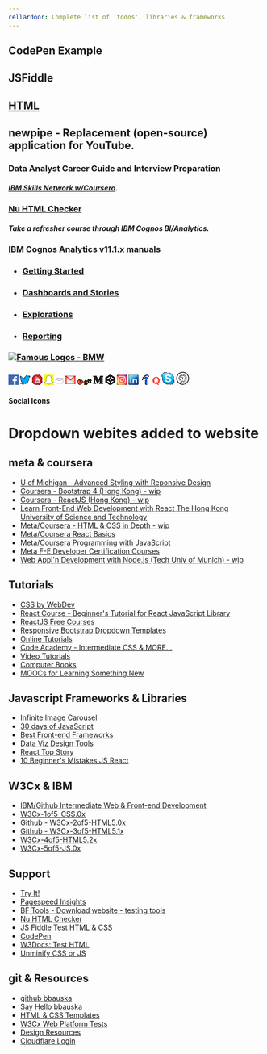 ```yaml
---
cellardoor: Complete list of 'todos', libraries & frameworks
---
```


<!-- display the social media buttons in your README -->

<h2>CodePen Example</h2>
<h2>JSFiddle</h2>
<h2><a href="https://meiert.com/en/blog/html-content-categories/">HTML</a></h2>
<h2>newpipe - Replacement (open-source) application for YouTube.</h2>


<!-- <link rel="apple-touch-icon" type="image/png" href="https://cpwebassets.codepen.io/assets/favicon/apple-touch-icon-5ae1a0698dcc2402e9712f7d01ed509a57814f994c660df9f7a952f3060705ee.png" /> -->
<!--    <meta name="apple-mobile-web-app-title" content="CodePen"> -->
<!--    <link rel="shortcut icon" type="image/x-icon" href="https://cpwebassets.codepen.io/assets/favicon/favicon-aec34940fbc1a6e787974dcd360f2c6b63348d4b1f4e06c77743096d55480f33.ico" /> -->
<!--    <link rel="mask-icon" type="image/x-icon" href="https://cpwebassets.codepen.io/assets/favicon/logo-pin-b4b4269c16397ad2f0f7a01bcdf513a1994f4c94b8af2f191c09eb0d601762b1.svg" color="#111" /> -->
<!--    <script src="https://cpwebassets.codepen.io/assets/common/stopExecutionOnTimeout-2c7831bb44f98c1391d6a4ffda0e1fd302503391ca806e7fcc7b9b87197aec26.js"></script> -->
<!--  <title>CodePen - The difference between start and flex-start, end and flex-end (direction: ltr)</title> -->
<!--    <link rel="canonical" href="https://codepen.io/rachelandrew/pen/KKmazZR"> -->
<!-- testing above -->

<h3>Data Analyst Career Guide and Interview Preparation</h3>

<h5><a href="https://www.ibm.com/blogs/ibm-training/prepare-for-your-next-data-analyst-job-interview-with-the-ibm-data-analyst-career-guide-and-interview-preparation-course-on-coursera-org/" target="_blank">IBM Skills Network w/Coursera</a>.</h5>

<h3><a href="https://validator.w3.org/nu/" target="_blank">Nu HTML Checker</a></h3>

##### Take a refresher course through IBM Cognos BI/Analytics.

<h3><a href="https://www.ibm.com/docs/en/cognos-analytics/11.1.0?topic=manuals" target="_blank">IBM Cognos Analytics v11.1.x manuals</a>
<ul>
<li><h4><a href="chrome-extension://efaidnbmnnnibpcajpcglclefindmkaj/https://www.ibm.com/docs/en/SSEP7J_11.1.0/pdf/ca_gtstd.pdf" target="_blank">Getting Started</a></li>

<li><h4><a href="chrome-extension://efaidnbmnnnibpcajpcglclefindmkaj/https://www.ibm.com/docs/en/SSEP7J_11.1.0/pdf/ug_ca_dshb.pdf" target="_blank">Dashboards and Stories</a></li>

<li><h4><a href="chrome-extension://efaidnbmnnnibpcajpcglclefindmkaj/https://www.ibm.com/docs/en/SSEP7J_11.1.0/pdf/ca_explorations.pdf" target="_blank">Explorations</a></li>

<li><h4><a href="chrome-extension://efaidnbmnnnibpcajpcglclefindmkaj/https://www.ibm.com/docs/en/SSEP7J_11.1.0/pdf/ug_cr_rptstd.pdf" target="_blank">Reporting</a></li>
</ul>
<a href="https://www.designhill.com/interactive-guide/famous-logos-hidden-meanings/" target="_blank"><img src="https://cdn1.designhill.com/assets/dh/images/infographic/content/bmw.jpg?ver=2.12.30" alt="Famous Logos - BMW" width="300px" height="300px" /> </a>
<h4><a href="

<h4><a href="

<h4><a href="

<br/>
<br/>
<br/>
<br/>
<br/>
<br/>
<br/>
<br/>
<br/>
<br/>

[![alt text][1.1]][1]
[![alt text][2.1]][2]
[![alt text][3.1]][3]
[![alt text][4.1]][4]
[![alt text][5.1]][5]
[![alt text][6.1]][6]
[![alt text][7.1]][7]
[![alt text][8.1]][8]
[![alt text][9.1]][9]
[![alt text][10.1]][10]
[![alt text][11.1]][11]
[![alt text][12.1]][12]
[![alt text][13.1]][13]
[![alt text][15.1]][15]
[![alt text][16.1]][16]

<!-- links to social media icons -->

<!-- social icons -->

[1.1]: https://github.com/bbauska/bbauska/blob/main/images/1-fb-blue-white.png?raw=true (facebook icon)
[2.1]: https://github.com/bbauska/bbauska/blob/main/images/2-twitter-bird.png?raw=true (twitter icon)
[3.1]: https://github.com/bbauska/bbauska/blob/main/images/3-youtube-red-white.png?raw=true (youtube icon)
[4.1]: https://github.com/bbauska/bbauska/blob/main/images/4-snapchat-sq-ghost.png?raw=true (snapchat icon)
[5.1]: https://github.com/bbauska/bbauska/blob/main/images/5-email-bw.png?raw=true (e-mail icon)
[6.1]: https://github.com/bbauska/bbauska/blob/main/images/6-gmail.png?raw=true (g-mail icon)
[7.1]: https://github.com/bbauska/bbauska/blob/main/images/7-github.png?raw=true (github icon)
[8.1]: https://github.com/bbauska/bbauska/blob/main/images/8-medium.png?raw=true (medium icon)
[9.1]: https://github.com/bbauska/bbauska/blob/main/images/9-codepen.png?raw=true (codepen icon)
[10.1]: https://github.com/bbauska/bbauska/blob/main/images/10-instagram.png?raw=true (instagram icon)
[11.1]: https://github.com/bbauska/bbauska/blob/main/images/11-linkedin.png?raw=true (linkedin icon)
[12.1]: https://github.com/bbauska/bbauska/blob/main/images/12-indeed.png?raw=true (indeed icon)
[13.1]: https://github.com/bbauska/bbauska/blob/main/images/13-quora.png?raw=true (quora icon)
[15.1]: https://github.com/bbauska/bbauska/blob/main/images/15-skype.png?raw=true (skype icon)
[16.1]: https://github.com/bbauska/bbauska/blob/main/images/16-pinterest-bw.png?raw=true (pinterest icon)

<!-- links to my social media accounts -->

[1]: http://www.facebook.com/brianbauska
[2]: http://www.twitter.com/bbauska
[3]: https://youtube.com/bbauska
[4]: http://snapchat.com/bbauska
[5]: http://brian.bauska.org/e-mail
[6]: https://mail.google.com/mail/u/0/?tab=km#inbox
[7]: https://github.com/bbauska
[8]: https://medium.com/@brianbauska
[9]: https://codepen.io/BBauska
[10]: https://instagram/BBauska
[11]: https://linkedin.com/BBauska
[12]: https://indeed.com/BBauska
[13]: https://quora.com/profile/BrianBauska
[15]: https://skype.com/BrianBauska
[16]: https://pinterest.com/BrianBauska

#### Social Icons 

[1.1]: https://github.com/bbauska/bbauska/blob/main/images/1-fb-blue-white.png?raw=true (facebook icon)
[2.1]: https://github.com/bbauska/bbauska/blob/main/images/2-twitter-bird.png?raw=true (twitter icon)
[3.1]: https://github.com/bbauska/bbauska/blob/main/images/3-youtube-red-white.png?raw=true (youtube icon)
[4.1]: https://github.com/bbauska/bbauska/blob/main/images/4-snapchat-sq-ghost.png?raw=true (snapchat icon)
[5.1]: https://github.com/bbauska/bbauska/blob/main/images/5-email-bw.png?raw=true (e-mail icon)
[6.1]: https://github.com/bbauska/bbauska/blob/main/images/6-gmail.png?raw=true (g-mail icon)
[7.1]: https://github.com/bbauska/bbauska/blob/main/images/7-github.png?raw=true (github icon)
[8.1]: https://github.com/bbauska/bbauska/blob/main/images/8-medium.png?raw=true (medium icon)
[9.1]: https://github.com/bbauska/bbauska/blob/main/images/9-codepen.png?raw=true (codepen icon)
[10:1]: https://github.com/bbauska/bbauska/blob/main/images/10-instagram.png?raw=true (instagram icon)
[11:1]: https://github.com/bbauska/bbauska/blob/main/images/11-linkedin.png?raw=true (linkedin icon)
[12:1]: https://github.com/bbauska/bbauska/blob/main/images/12-indeed.png?raw=true (indeed icon)
[13:1]: https://github.com/bbauska/bbauska/blob/main/images/13-quora.png?raw=true (quora icon)
[15:1]: https://github.com/bbauska/bbauska/blob/main/images/15-skype.png?raw=true (skype icon)
[16:1]: https://github.com/bbauska/bbauska/blob/main/images/16-pinterest.png?raw=true (pinterest icon)

# Dropdown webites added to website
## meta &amp; coursera

<ul>
  <li><a href="https://www.coursera.org/learn/responsivedesign/lecture/M1D8S/testing-existing-sites" target="_blank" rel="noopener noreferrer">U of Michigan - Advanced Styling with Reponsive Design</a></li>
  <li><a href="https://github.com/bbauska/Coursera-Bootstrap" target="_blank" rel="noopener noreferrer">Coursera - Bootstrap 4 (Hong Kong) - wip</a></li>
  <li><a href="https://github.com/bbauska/Coursera-React" target="_blank" rel="noopener noreferrer">Coursera - ReactJS (Hong Kong) - wip</a></li>
  <li><a href="https://www.coursera.org/learn/front-end-react/home/week/1" target="_blank" rel="noopener noreferrer">Learn Front-End Web Development with React
  The Hong Kong University of Science and Technology</a></li>
  <li><a href="https://github.com/bbauska/meta-html-css-in-depth/edit/main/index.html/" target="_blank" rel="noopener noreferrer">Meta/Coursera - HTML &amp; CSS in Depth - wip</a></li>
  <li><a href="https://github.com/bbauska/meta-react-basics" target="_blank" rel="noopener noreferrer">Meta/Coursera React Basics</a></li>
  <li><a href="https://github.com/bbauska/meta-javascript" target="_blank" rel="noopener noreferrer">Meta/Coursera Programming with JavaScript</a></li>
  <li><a href="https://github.com/bbauska/Meta-Front-End-Developer" target="_blank" rel="noopener noreferrer">Meta F-E Developer Certification Courses</a></li>
  <li><a href="https://github.com/bbauska/TUMx-DWAPNx/" target="_blank" rel="noopener noreferrer">Web Appl'n Development with Node.js (Tech Univ of Munich) - wip</a></li>
</ul>
    
## Tutorials

<ul>
  <li><a href="https://https://web.dev/learn/css" target="_blank" rel="noopener noreferrer">CSS by WebDev</a></li>
  <li><a href="https://www.youtube.com/watch?v=bMknfKXIFA8" target="_blank" rel="noopener noreferrer">React Course - Beginner's Tutorial for React JavaScript Library</a></li>
  <li><a href="https://legacy.reactjs.org/community/courses.html" target="_blank" rel="noopener noreferrer">ReactJS Free Courses</a></li>
  <li><a href="https://freefrontend.com/bootstrap-dropdowns/" target="_blank" rel="noopener noreferrer">Responsive Bootstrap Dropdown Templates</a></li>
  <li><a href="#tutorials">Online Tutorials</a></li>
  <li><a href="https://www.codeacademy.com/learn" target="_blank" rel="noopener noreferrer">Code Academy - Intermediate CSS &amp; MORE...</a></li>
  <li><a href="#video-tutorials">Video Tutorials</a></li>
  <li><a href="#computer-books">Computer Books</a></li>
  <li><a href="#moocs">MOOCs for Learning Something New</a></li>
</ul>

## Javascript Frameworks &amp; Libraries

<ul>
  <li><a href="https://www.ecosia.org/videos?q=html%2Fcss%2Fjavascript%20carousel%20unlimited%20images" target="_blank" rel="noopener noreferrer">Infinite Image Carousel</a></li>
  <li><a href="https://github.com/Asabeneh/30-Days-Of-JavaScript" target="_blank" rel="noopener noreferrer">30 days of JavaScript</a></li>
  <li><a href="https://technostacks.com/blog/best-frontend-frameworks/" target="_blank" rel="noopener noreferrer">Best Front-end Frameworks</a></li>
  <li><a href="https://www.creativebloq.com/design-tools/data-visualization-712402" target="_blank" rel="noopener noreferrer">Data Viz Design Tools</a></li>
  <li><a href="https://hackernoon.com/tagged/react-top-story" target="_blank" rel="noopener noreferrer">React Top Story</a></li>
  <li><a href="https://gokhale.me/10-beginner-mistakes-react-developers-do" target="_blank" rel="noopener noreferrer">10 Beginner's Mistakes JS React</a></li>
</ul>

## W3Cx &amp; IBM

<ul>
  <li><a href="https://github.com/bbauska/ibm-intermediate-web-dev/blob/main/index.html" target="_blank" rel="noopener noreferrer">IBM/Github Intermediate Web &amp; Front-end Development</a></li>
  <li><a href="https://w3cx-1of5.bauska.org/" target="_blank" rel="noopener noreferrer">W3Cx-1of5-CSS.0x</a></li>
  <li><a href="https://github.com/bbauska/W3Cx-2of5" target="_blank" rel="noopener noreferrer">Github - W3Cx-2of5-HTML5.0x</a></li>
  <li><a href="https://github.com/bbauska/W3Cx-3of5" target="_blank" rel="noopener noreferrer">Github - W3Cx-3of5-HTML5.1x</a></li>
  <li><a href="https://w3cx-4of5.bauska.org/" target="_blank" rel="noopener noreferrer">W3Cx-4of5-HTML5.2x</a></li>
  <li><a href="https://w3cx-5of5.bauska.org/" target="_blank" rel="noopener noreferrer">W3Cx-5of5-JS.0x</a></li>
</ul>
    
## Support

<ul>
  <li><a href="https://www.w3schools.com/tryit/tryit.asp?filename=tryhtml_hello" target="_blank" rel="noopener noreferrer">Try It!</a></li>
  <li><a href="https://pagespeed.web.dev/analysis/https-cellardoor-bauska-org/je5p0c4qz2?form_factor=desktop" target="_blank" rel="noopener noreferrer">Pagespeed Insights</a></li>
  <li><a href="https://bfotool.com/website-download-online" target="_blank" rel="noopener noreferrer">BF Tools - Download website - testing tools</a></li>
  <li><a href="https://validator.w3.org/nu/" target="_blank" rel="noopener noreferrer">Nu HTML Checker</a></li>
  <li><a href="https://jsfiddle.net/brianbauska/5juwcvza/8/" target="_blank" rel="noopener noreferrer">JS Fiddle Test HTML &amp; CSS</a></li>
  <li><a href="https://codepen.io/alas/pen/mwaddv" target="_blank" rel="noopener noreferrer">CodePen</a></li>
  <li><a href="https://www.w3docs.com/tools/code-editor/10181" target="_blank" rel="noopener noreferrer">W3Docs: Test HTML</a></li>
  <li><a href="https://www.unminify.com" target="_blank" rel="noopener noreferrer">Unminify CSS or JS</a></li>
</ul>

## git &amp; Resources

<ul>
  <li><a href="https://github.com/bbauska/bbauska" target="_blank" rel="noopener noreferrer">github bbauska</a></li>
  <li><a href="https://github.com/bbauska/sayhello" target="_blank" rel="noopener noreferrer">Say Hello bbauska</a></li>
  <li><a href="https://www.supermonitoring.com/blog/free-html-and-css-templates/" target="_blank" rel="noopener noreferrer">HTML &amp; CSS Templates</a></li>
  <li><a href="http://web-platform-tests.org/" target="_blank" rel="noopener noreferrer">W3Cx Web Platform Tests</a></li>
  <li><a href="https://github.com/bbauska/design-resources-for-developers" target="_blank" rel="noopener noreferrer">Design Resources</a></li>
  <li><a href="https://dash.cloudflare.com/3acee6f6f58909a84295ef00f79e3361" target="_blank" rel="noopener noreferrer">Cloudflare Login</a></li>
</ul>

